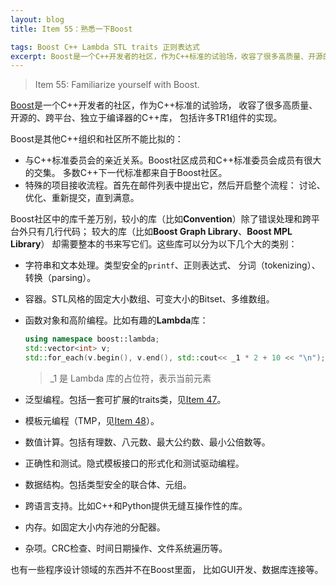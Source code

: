 ```yaml
---
layout: blog
title: Item 55：熟悉一下Boost

tags: Boost C++ Lambda STL traits 正则表达式
excerpt: Boost是一个C++开发者的社区，作为C++标准的试验场，收容了很多高质量、开源的、跨平台、独立于编译器的C++库，包括许多TR1组件的实现。
---
```


> Item 55: Familiarize yourself with Boost.

[Boost][boost]是一个C++开发者的社区，作为C++标准的试验场，
收容了很多高质量、开源的、跨平台、独立于编译器的C++库，
包括许多TR1组件的实现。

<!--more-->

Boost是其他C++组织和社区所不能比拟的：

* 与C++标准委员会的亲近关系。Boost社区成员和C++标准委员会成员有很大的交集。
多数C++下一代标准都来自于Boost社区。
* 特殊的项目接收流程。首先在邮件列表中提出它，然后开启整个流程：
讨论、优化、重新提交，直到满意。

Boost社区中的库千差万别，较小的库（比如**Convention**）除了错误处理和跨平台外只有几行代码；
较大的库（比如**Boost Graph Library**、**Boost MPL Library**）
却需要整本的书来写它们。这些库可以分为以下几个大的类别：

* 字符串和文本处理。类型安全的`printf`、正则表达式、
分词（tokenizing）、转换（parsing）。
* 容器。STL风格的固定大小数组、可变大小的Bitset、多维数组。
* 函数对象和高阶编程。比如有趣的**Lambda**库：

    ```cpp
    using namespace boost::lambda;
    std::vector<int> v;
    std::for_each(v.begin(), v.end(), std::cout<< _1 * 2 + 10 << "\n");
    ```

    > _1 是 Lambda 库的占位符，表示当前元素

* 泛型编程。包括一套可扩展的traits类，见[Item 47][item47]。
* 模板元编程（TMP，见[Item 48][item48]）。
* 数值计算。包括有理数、八元数、最大公约数、最小公倍数等。
* 正确性和测试。隐式模板接口的形式化和测试驱动编程。
* 数据结构。包括类型安全的联合体、元组。
* 跨语言支持。比如C++和Python提供无缝互操作性的库。
* 内存。如固定大小内存池的分配器。
* 杂项。CRC检查、时间日期操作、文件系统遍历等。

也有一些程序设计领域的东西并不在Boost里面，
比如GUI开发、数据库连接等。

[boost]: http://boost.org
[item47]: /2015/09/15/effective-cpp-47.html
[item48]: /2015/09/16/effective-cpp-48.html
